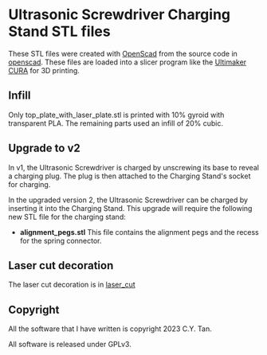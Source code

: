 # Ultrasonic Screwdriver Charging Stand STL files

These STL files were created with [OpenScad](https://openscad.org/)
from the source code in
[openscad](https://github.com/cytan299/Ultrasonic_Screwdriver/tree/main/openscad/sonic_stand.scad). These
files are loaded into a slicer program like the [Ultimaker
CURA](https://ultimaker.com/software/ultimaker-cura/) for 3D printing.

## Infill

Only top_plate_with_laser_plate.stl is printed with 10% gyroid with
transparent PLA. The remaining parts used an infill of 20% cubic. 

## Upgrade to v2

In v1, the Ultrasonic Screwdriver is charged by unscrewing its base to
reveal a charging plug. The plug is then attached to the Charging
Stand's socket for charging. 

In the upgraded version 2, the Ultrasonic Screwdriver can be charged
by inserting it into the Charging Stand. This upgrade will require the
following new STL file for the charging stand:

* **alignment_pegs.stl** This file contains the alignment pegs and the
  recess for the spring connector.

## Laser cut decoration

The laser cut decoration is in [laser_cut](https://github.com/cytan299/Ultrasonic_Screwdriver/tree/main/laser_cut)

## Copyright

All the software that I have written is copyright 2023 C.Y. Tan.

All software is released under GPLv3.







 
